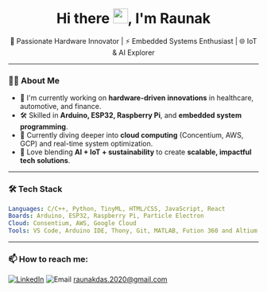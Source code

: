 <h1 align="center">Hi there <img src="https://raw.githubusercontent.com/MartinHeinz/MartinHeinz/master/wave.gif" width="30px">, I'm Raunak</h1>

<p align="center">
  🚀 Passionate Hardware Innovator | ⚡ Embedded Systems Enthusiast | 🌐 IoT & AI Explorer
</p>


---

### 👨‍💻 About Me

- 🔬 I'm currently working on **hardware-driven innovations** in healthcare, automotive, and finance.
- 🛠️ Skilled in **Arduino, ESP32, Raspberry Pi**, and **embedded system programming**.
- 🌱 Currently diving deeper into **cloud computing** (Concentium, AWS, GCP) and real-time system optimization.
- 🧠 Love blending **AI + IoT + sustainability** to create **scalable, impactful tech solutions**.
---

### 🛠️ Tech Stack

```yaml
Languages: C/C++, Python, TinyML, HTML/CSS, JavaScript, React 
Boards: Arduino, ESP32, Raspberry Pi, Particle Electron
Cloud: Consentium, AWS, Google Cloud 
Tools: VS Code, Arduino IDE, Thony, Git, MATLAB, Fution 360 and Altium
```
---
### 📫 How to reach me: <br>

[![LinkedIn](https://camo.githubusercontent.com/c4672166e25415cd8392e9b9a34feb8be4bed9060b8a4679a4688238b90a0291/68747470733a2f2f696d672e69636f6e73382e636f6d2f666c75656e742f34382f3030303030302f6c696e6b6564696e2e706e67)](https://www.linkedin.com/in/raunak-das-r16/)
![Email](https://img.shields.io/badge/Email-D14836?logo=gmail&logoColor=white) raunakdas.2020@gmail.com
